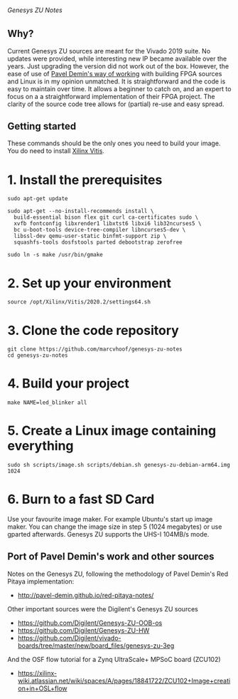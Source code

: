 ###### Genesys ZU Notes


## Why? 
Current Genesys ZU sources are meant for the Vivado 2019 suite. No updates were provided, while interesting new IP became available over the years. Just upgrading the version did not work out of the box. However, the ease of use of [Pavel Demin's way of working](http://pavel-demin.github.io/red-pitaya-notes/) with building FPGA sources and Linux is in my opinion unmatched. It is straightforward and the code is easy to maintain over time. It allows a beginner to catch on, and an expert to focus on a a straightforward implementation of their FPGA project. The clarity of the source code tree allows for (partial) re-use and easy spread.   

## Getting started
These commands should be the only ones you need to build your image. You do need to install [Xilinx Vitis](https://www.xilinx.com/support/download/index.html/content/xilinx/en/downloadNav/vitis.html).

# 1. Install the prerequisites
```
sudo apt-get update

sudo apt-get --no-install-recommends install \
  build-essential bison flex git curl ca-certificates sudo \
  xvfb fontconfig libxrender1 libxtst6 libxi6 lib32ncurses5 \
  bc u-boot-tools device-tree-compiler libncurses5-dev \
  libssl-dev qemu-user-static binfmt-support zip \
  squashfs-tools dosfstools parted debootstrap zerofree

sudo ln -s make /usr/bin/gmake
```

# 2. Set up your environment
```
source /opt/Xilinx/Vitis/2020.2/settings64.sh
```

# 3. Clone the code repository
```
git clone https://github.com/marcvhoof/genesys-zu-notes
cd genesys-zu-notes
```
# 4. Build your project
```
make NAME=led_blinker all
```
# 5. Create a Linux image containing everything
```
sudo sh scripts/image.sh scripts/debian.sh genesys-zu-debian-arm64.img 1024
```
# 6. Burn to a fast SD Card
Use your favourite image maker. For example Ubuntu's start up image maker. You can change the image size in step 5 (1024 megabytes) or use gparted afterwards. Genesys ZU supports the UHS-I 104MB/s mode. 

## Port of Pavel Demin's work and other sources
Notes on the Genesys ZU, following the methodology of Pavel Demin's Red Pitaya implementation:
* http://pavel-demin.github.io/red-pitaya-notes/ 

Other important sources were the Digilent's Genesys ZU sources
* https://github.com/Digilent/Genesys-ZU-OOB-os 
* https://github.com/Digilent/Genesys-ZU-HW 
* https://github.com/Digilent/vivado-boards/tree/master/new/board_files/genesys-zu-3eg 

And the OSF flow tutorial for a Zynq UltraScale+ MPSoC board (ZCU102)
* https://xilinx-wiki.atlassian.net/wiki/spaces/A/pages/18841722/ZCU102+Image+creation+in+OSL+flow 
